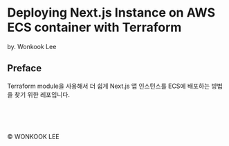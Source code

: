 # Deploying Next.js Instance on AWS ECS container with Terraform

by. Wonkook Lee

## Preface

Terraform module을 사용해서 더 쉽게 Next.js 앱 인스턴스를 ECS에 배포하는 방법을 찾기 위한 레포입니다.

<br />
<br />
<br />

© WONKOOK LEE
